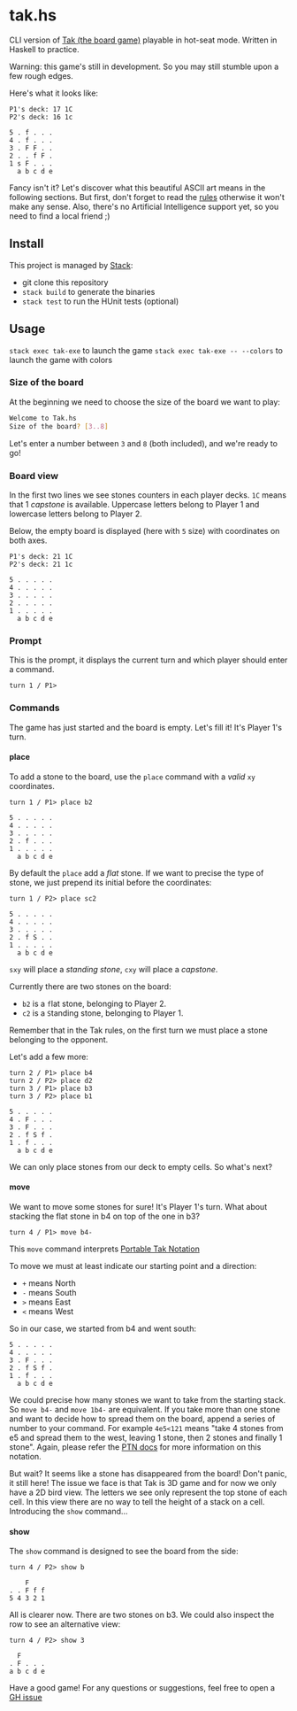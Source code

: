 # tak.hs

CLI version of [Tak (the board game)](http://cheapass.com/node/215) playable in hot-seat mode. Written in Haskell to practice.

Warning: this game's still in development. So you may still stumble upon a few rough edges.

Here's what it looks like:

```
P1's deck: 17 1C
P2's deck: 16 1c

5 . f . . .
4 . f . . .
3 . F F . .
2 . . f F .
1 s F . . .
  a b c d e
```

Fancy isn't it? Let's discover what this beautiful ASCII art means in the following sections.
But first, don't forget to read the [rules](http://cheapass.com/sites/default/files/TakBetaRules3-10-16.pdf) otherwise it won't make any sense.
Also, there's no Artificial Intelligence support yet, so you need to find a local friend ;)

## Install

This project is managed by [Stack](http://docs.haskellstack.org/en/stable/README/):

  - git clone this repository
  - `stack build` to generate the binaries
  - `stack test` to run the HUnit tests (optional)

## Usage

`stack exec tak-exe` to launch the game
`stack exec tak-exe -- --colors` to launch the game with colors

### Size of the board

At the beginning we need to choose the size of the board we want to play:

```sh
Welcome to Tak.hs
Size of the board? [3..8]
```
Let's enter a number between `3` and `8` (both included), and we're ready to go!

### Board view

In the first two lines we see stones counters in each player decks.
`1C` means that 1 *capstone* is available.
Uppercase letters belong to Player 1 and lowercase letters belong to Player 2.

Below, the empty board is displayed (here with `5` size) with coordinates on both axes.

```
P1's deck: 21 1C
P2's deck: 21 1c

5 . . . . .
4 . . . . .
3 . . . . .
2 . . . . .
1 . . . . .
  a b c d e
```

### Prompt

This is the prompt, it displays the current turn and which player should enter a command.

```
turn 1 / P1>
```

### Commands

The game has just started and the board is empty. Let's fill it! It's Player 1's turn.

#### place

To add a stone to the board, use the `place` command with a *valid* `xy` coordinates.

```
turn 1 / P1> place b2

5 . . . . .
4 . . . . .
3 . . . . .
2 . f . . .
1 . . . . .
  a b c d e
```

By default the `place` add a *flat* stone. If we want to precise the type of stone, we just prepend its initial before the coordinates:

```
turn 1 / P2> place sc2

5 . . . . .
4 . . . . .
3 . . . . .
2 . f S . .
1 . . . . .
  a b c d e
```

`sxy` will place a *standing stone*, `cxy` will place a *capstone*.

Currently there are two stones on the board:
  - `b2` is a `f`lat stone, belonging to Player 2.
  - `c2` is a `S`tanding stone, belonging to Player 1.

Remember that in the Tak rules, on the first turn we must place a stone belonging to the opponent.

Let's add a few more:

```
turn 2 / P1> place b4
turn 2 / P2> place d2
turn 3 / P1> place b3
turn 3 / P2> place b1

5 . . . . .
4 . F . . .
3 . F . . .
2 . f S f .
1 . f . . .
  a b c d e
```

We can only place stones from our deck to empty cells. So what's next?

#### move

We want to move some stones for sure! It's Player 1's turn. What about stacking the flat stone in b4 on top of the one in b3?

```
turn 4 / P1> move b4-
```

This `move` command interprets [Portable Tak Notation](https://www.reddit.com/r/Tak/wiki/portable_tak_notation)

To move we must at least indicate our starting point and a direction:

  - `+` means North
  - `-` means South
  - `>` means East
  - `<` means West

So in our case, we started from b4 and went south:

```
5 . . . . .
4 . . . . .
3 . F . . .
2 . f S f .
1 . f . . .
  a b c d e
```

We could precise how many stones we want to take from the starting stack.
So `move b4-` and `move 1b4-` are equivalent.
If you take more than one stone and want to decide how to spread them on the board, append a series of number to your command.
For example `4e5<121` means "take 4 stones from e5 and spread them to the west, leaving 1 stone, then 2 stones and finally 1 stone".
Again, please refer the [PTN docs](https://www.reddit.com/r/Tak/wiki/portable_tak_notation) for more information on this notation.

But wait? It seems like a stone has disappeared from the board! Don't panic, it still here!
The issue we face is that Tak is 3D game and for now we only have a 2D bird view. The letters we see only represent the top stone of each cell.
In this view there are no way to tell the height of a stack on a cell. Introducing the `show` command…

#### show

The `show` command is designed to see the board from the side:

```
turn 4 / P2> show b

    F
. . F f f
5 4 3 2 1
```

All is clearer now. There are two stones on b3. We could also inspect the row to see an alternative view:

```
turn 4 / P2> show 3

  F
. F . . .
a b c d e
```

Have a good game! For any questions or suggestions, feel free to open a [GH issue](https://github.com/Delapouite/tak.hs/issues)

